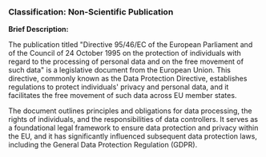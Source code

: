 ### Classification: Non-Scientific Publication

**Brief Description:**

The publication titled "Directive 95/46/EC of the European Parliament and of the Council of 24 October 1995 on the protection of individuals with regard to the processing of personal data and on the free movement of such data" is a legislative document from the European Union. This directive, commonly known as the Data Protection Directive, establishes regulations to protect individuals' privacy and personal data, and it facilitates the free movement of such data across EU member states.

The document outlines principles and obligations for data processing, the rights of individuals, and the responsibilities of data controllers. It serves as a foundational legal framework to ensure data protection and privacy within the EU, and it has significantly influenced subsequent data protection laws, including the General Data Protection Regulation (GDPR).